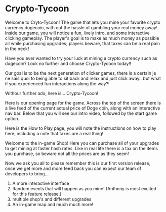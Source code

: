 # Crypto-Tycoon

Welcome to Cryto-Tycoon!
The game that lets you mine your favorite crypto currency dogecoin, with out the hassle of gambling your real money away! 
Inside our game, you will notice a fun, lively intro, and some interactive clicking gameplay.
The player's goal is to make as much money as possible all while purchasing upgrades; players beware, that taxes can be a real pain in the neck!


Have you ever wanted to try your luck at mining a crypto currency such as dogecoin? Look no further and choose Crypto-Tycoon today!!


Our goal is to be the next generation of clicker games, there is a certain je ne sais quoi to being able to sit back and relax and just click away.. but what if you experienced fun interactions along the way?!

Withour further ado, here is... Crypto-Tycoon!




Here is our opening page for the game. Across the top of the screen there is a live feed of the current actual price of Doge coin, along with an interactive nav bar.
Below that you will see our intro video, followed by the start game option. 





Here is the How to Play page, you will note the instructions on how to play here, including a note that taxes are a real thing!




Welcome to the in-game Shop! Here you can purchase all of your upgrades to get mining at faster hash rates. Like in real life there is a tax on the items you purchase, so beware not all the prices are as they seem!






Now we ask you all to please remember this is our first version release, once we get more and more feed back you can expect our team of developers to bring...
1) A more interactive interface
2) Random events that will happen as you mine! (Anthony is most excited for this feature release.)
3) multiple shop's and different upgrades
4) An in-game map
and much much more!
